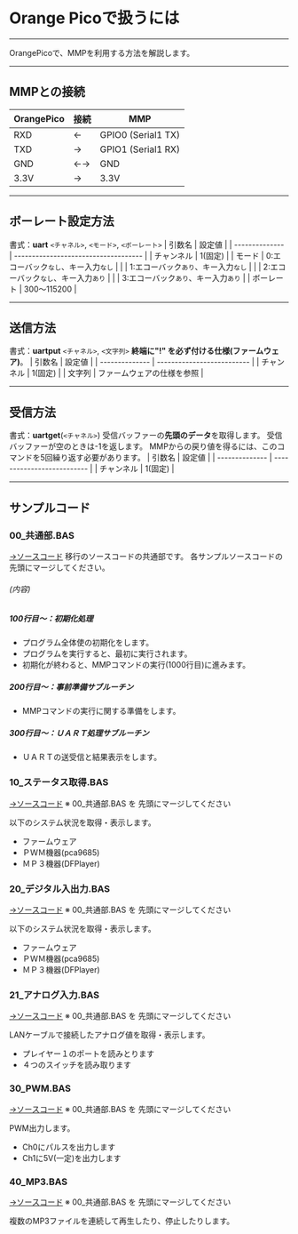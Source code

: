 # Orange Picoで扱うには

---
OrangePicoで、MMPを利用する方法を解説します。

---
## MMPとの接続
| OrangePico | 接続 | MMP                |
| ---------- | ---- | ------------------ |
| RXD        | ←   | GPIO0 (Serial1 TX) |
| TXD        | →   | GPIO1 (Serial1 RX) |
| GND        | ←→ | GND                |
| 3.3V       | →   | 3.3V               |

---
## ボーレート設定方法
書式：**uart** `<チャネル>`, `<モード>`, `<ボーレート>`
| 引数名         | 設定値                               |
| -------------- | ------------------------------------ |
| チャンネル     | 1(固定)                              |
| モード         | 0:エコーバック`なし`、キー入力`なし` |
|                | 1:エコーバック`あり`、キー入力`なし` |
|                | 2:エコーバック`なし`、キー入力`あり` |
|                | 3:エコーバック`あり`、キー入力`あり` |
| ボーレート     | 300～115200                          |

---
## 送信方法
書式：**uartput** `<チャネル>`, `<文字列>`
**終端に"!" を必ず付ける仕様(ファームウェア)**。
| 引数名         | 設定値                     |
| -------------- | -------------------------- |
| チャンネル     | 1(固定)                    |
| 文字列         | ファームウェアの仕様を参照 |

---
## 受信方法
書式：**uartget**(`<チャネル>`)
受信バッファーの**先頭のデータ**を取得します。
受信バッファーが空のときは-1を返します。
MMPからの戻り値を得るには、このコマンドを5回繰り返す必要があります。
| 引数名         | 設定値                     |
| -------------- | -------------------------- |
| チャンネル     | 1(固定)                    |

---
## サンプルコード
### 00_共通部.BAS
[→ソースコード](./サンプル/00_共通部.BAS)
移行のソースコードの共通部です。
各サンプルソースコードの先頭にマージしてください。

###### (内容)
##### 100行目～：初期化処理
- プログラム全体使の初期化をします。
- プログラムを実行すると、最初に実行されます。
- 初期化が終わると、MMPコマンドの実行(1000行目)に進みます。
##### 200行目～：事前準備サブルーチン
- MMPコマンドの実行に関する準備をします。
##### 300行目～：ＵＡＲＴ処理サブルーチン
- ＵＡＲＴの送受信と結果表示をします。

### 10_ステータス取得.BAS
[→ソースコード](./サンプル/10_ステータス取得.BAS)
※ 00_共通部.BAS を 先頭にマージしてください

以下のシステム状況を取得・表示します。
- ファームウェア
- ＰＷＭ機器(pca9685)
- ＭＰ３機器(DFPlayer)

### 20_デジタル入出力.BAS
[→ソースコード](./サンプル/20_デジタル入出力.BAS)
※ 00_共通部.BAS を 先頭にマージしてください

以下のシステム状況を取得・表示します。
- ファームウェア
- ＰＷＭ機器(pca9685)
- ＭＰ３機器(DFPlayer)

### 21_アナログ入力.BAS
[→ソースコード](./サンプル/21_アナログ入力.BAS)
※ 00_共通部.BAS を 先頭にマージしてください

LANケーブルで接続したアナログ値を取得・表示します。
- プレイヤー１のポートを読みとります
- ４つのスイッチを読み取ります

### 30_PWM.BAS
[→ソースコード](./サンプル/30_PWM.BAS)
※ 00_共通部.BAS を 先頭にマージしてください

PWM出力します。
- Ch0にパルスを出力します
- Ch1に5V(一定)を出力します

### 40_MP3.BAS
[→ソースコード](./サンプル/30_MP3.BAS)
※ 00_共通部.BAS を 先頭にマージしてください

複数のMP3ファイルを連続して再生したり、停止したりします。